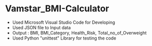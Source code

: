 # Vamstar_BMI-Calculator
- Used Microsoft Visual Studio Code for Developing
- Used JSON file to Input data
- Output : BMI, BMI_Category, Health_Risk, Total_no_of_Overweight
- Used Python "unittest" Library for testing the code 
